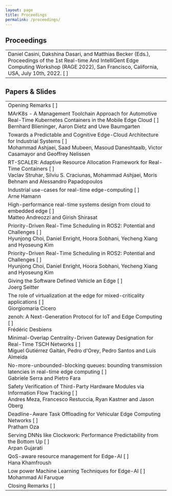 ```yaml
---
layout: page
title: Proceedings
permalink: /proceedings/
---
```


## Proceedings

<table class="program" cellspacing="2" cellpadding="2">
    <tbody>
        <tr>
            <td>Daniel Casini, Dakshina Dasari, and Matthias Becker (Eds.), Proceedings of the 1st Real-time And IntelliGent Edge Computing Workshop (RAGE 2022), San Francisco, California, USA, July 10th, 2022. [ 
                <a href="/assets/data/proceedings/RAGE2022_Proceedings.pdf.pdf"><i class="fa fa-file-text-o"></i></a> 
                ]
            </td>
        </tr>
    </tbody>
</table>
        
## Papers & Slides

<table class="program" cellspacing="2" cellpadding="2">
    <tbody>
        <tr>
            <td>Opening Remarks [ 
                <a href="/assets/data/slides/opening.pdf"><i class="fa fa-slideshare"></i></a> 
                ]
            </td>
        </tr>
        <tr>
            <td>
                MArK8s - A Management Toolchain Approach for Automotive Real-Time Kubernetes Containers in the Mobile Edge Cloud [ 
                <a href="/assets/data/papers/3647.pdf"><i class="fa fa-file-text-o"></i></a>
                <a href="/assets/data/slides/blieninger.pdf"><i class="fa fa-slideshare"></i></a>
                ]
                <br>
                <span class="program-speaker">Bernhard Blieninger, Aaron Dietz and Uwe Baumgarten</span>
            </td>
        </tr>
        <tr>
            <td>
                Towards a Predictable and Cognitive Edge-Cloud Architecture for Industrial Systems [ 
                <a href="/assets/data/papers/4542.pdf"><i class="fa fa-file-text-o"></i></a>
                <a href="/assets/data/slides/ashjaei.pdf"><i class="fa fa-slideshare"></i></a>
                ]
                <br>
                <span class="program-speaker">Mohammad Ashjaei, Saad Mubeen, Masoud Daneshtaalb, Victor Casamayor and Geoffrey Nelissen<br>
                </span>
            </td>
        </tr>
        <tr>
            <td>
                RT-SCALER: Adaptive Resource Allocation Framework for Real-Time Containers [ 
                <a href="/assets/data/papers/8076.pdf"><i class="fa fa-file-text-o"></i></a>
                <a href="/assets/data/slides/struhar.pdf"><i class="fa fa-slideshare"></i></a>
                ]
                <br>
                <span class="program-speaker">Vaclav Struhar, Silviu S. Craciunas, Mohammad Ashjaei, Moris Behnam and Alessandro Papadopoulos<br>
                </span>
            </td>
        </tr>
        <tr>
            <td>
                Industrial use-cases for real-time edge-computing [ 
                <a href="/assets/data/slides/hamman.pdf"><i class="fa fa-slideshare"></i></a>
                ]
                <br>
                <span class="program-speaker">Arne Hamann<br>
                </span>
            </td>
        </tr>
        <tr>
            <td>
                High-performance real-time systems design from cloud to embedded edge [ 
                <a href="/assets/data/papers/5763.pdf"><i class="fa fa-file-text-o"></i></a>
                ]
                <br>
                <span class="program-speaker">Matteo Andreozzi and Girish Shirasat<br>
                </span>
            </td>
        </tr>
        <tr>
            <td>
                Priority-Driven Real-Time Scheduling in ROS2: Potential and Challenges [ 
                <a href="/assets/data/papers/0625.pdf"><i class="fa fa-file-text-o"></i></a>
                <a href="/assets/data/slides/choi.pdf"><i class="fa fa-slideshare"></i></a>
                ]
                <br>
                <span class="program-speaker">Hyunjong Choi, Daniel Enright, Hoora Sobhani, Yecheng Xiang and Hyoseung Kim<br>
                </span>
            </td>
        </tr>
        <tr>
            <td>
                Priority-Driven Real-Time Scheduling in ROS2: Potential and Challenges [ 
                <a href="/assets/data/papers/0625.pdf"><i class="fa fa-file-text-o"></i></a>
                <a href="/assets/data/slides/choi.pdf"><i class="fa fa-slideshare"></i></a>
                ]
                <br>
                <span class="program-speaker">Hyunjong Choi, Daniel Enright, Hoora Sobhani, Yecheng Xiang and Hyoseung Kim<br>
                </span>
            </td>
        </tr>
        <tr>
            <td>
                Giving the Software Defined Vehicle an Edge [ 
                <a href="/assets/data/slides/seitter.pdf"><i class="fa fa-slideshare"></i></a>
                ]
                <br>
                <span class="program-speaker">Joerg Seitter<br>
                </span>
            </td>
        </tr>
        <tr>
            <td>
                The role of virtualization at the edge for mixed-criticality applications [ 
                <a href="/assets/data/slides/cicero.pdf"><i class="fa fa-slideshare"></i></a>
                ]
                <br>
                <span class="program-speaker">Giorgiomaria Cicero<br>
                </span>
            </td>
        </tr>
        <tr>
            <td>
                zenoh: A Next-Generation Protocol for IoT and Edge Computing [ 
                <a href="/assets/data/slides/desbiens.pdf"><i class="fa fa-slideshare"></i></a>
                ]
                <br>
                <span class="program-speaker">Frédéric Desbiens<br>
                </span>
            </td>
        </tr>
        <tr>
            <td>
                Minimal-Overlap Centrality-Driven Gateway Designation for Real-Time TSCH Networks [ 
                <a href="/assets/data/papers/3523.pdf"><i class="fa fa-file-text-o"></i></a>
                <a href="/assets/data/slides/gaitan.pdf"><i class="fa fa-slideshare"></i></a>
                ]
                <br>
                <span class="program-speaker">Miguel Gutiérrez Gaitán, Pedro d'Orey, Pedro Santos and Luís Almeida<br>
                </span>
            </td>
        </tr>
        <tr>
            <td>
                No-more-unbounded-blocking queues: bounding transmission latencies in real-time edge computing [ 
                <a href="/assets/data/papers/8877.pdf"><i class="fa fa-file-text-o"></i></a>
                <a href="/assets/data/slides/serra.pdf"><i class="fa fa-slideshare"></i></a>
                ]
                <br>
                <span class="program-speaker">Gabriele Serra and Pietro Fara<br>
                </span>
            </td>
        </tr>
        <tr>
            <td>
                Safety Verification of Third-Party Hardware Modules via Information Flow Tracking [ 
                <a href="/assets/data/papers/7335.pdf"><i class="fa fa-file-text-o"></i></a>
                <a href="/assets/data/slides/meza.pdf"><i class="fa fa-slideshare"></i></a>
                ]
                <br>
                <span class="program-speaker">Andres Meza, Francesco Restuccia, Ryan Kastner and Jason Oberg<br>
                </span>
            </td>
        </tr>
        <tr>
            <td>
                Deadline-Aware Task Offloading for Vehicular Edge Computing Networks [ 
                <a href="/assets/data/slides/oza.pdf"><i class="fa fa-slideshare"></i></a>
                ]
                <br>
                <span class="program-speaker">Pratham Oza<br>
                </span>
            </td>
        </tr>
        <tr>
            <td>
                Serving DNNs like Clockwork: Performance Predictability from the Bottom Up [ 
                <a href="/assets/data/slides/gujarati.pdf"><i class="fa fa-slideshare"></i></a>
                ]
                <br>
                <span class="program-speaker">Arpan Gujarati<br>
                </span>
            </td>
        </tr>
        <tr>
            <td>
                QoS-aware resource management for Edge-AI [ 
                <a href="/assets/data/slides/khamfroush.pdf"><i class="fa fa-slideshare"></i></a>
                ]
                <br>
                <span class="program-speaker">Hana Khamfroush<br>
                </span>
            </td>
        </tr>
        <tr>
            <td>
                Low power Machine Learning Techniques for Edge-AI [ 
                <a href="/assets/data/slides/faruque.pdf"><i class="fa fa-slideshare"></i></a>
                ]
                <br>
                <span class="program-speaker">Mohammad Al Faruque<br>
                </span>
            </td>
        </tr>
        <tr>
            <td>Closing Remarks [ 
                <a href="/assets/data/slides/closing.pdf"><i class="fa fa-slideshare"></i></a> 
                ]
            </td>
        </tr>
    </tbody>
</table>
